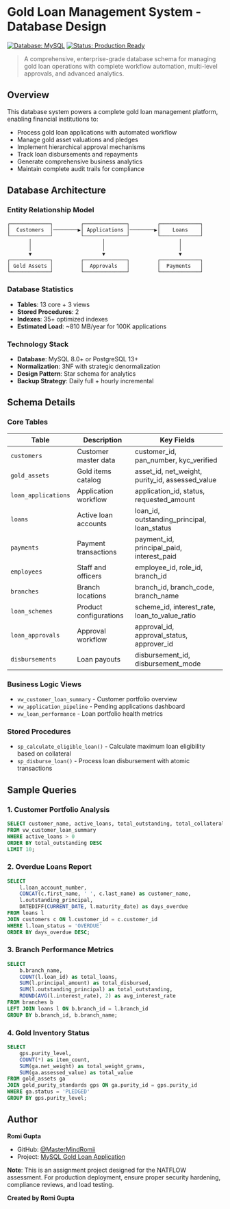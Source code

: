 # Gold Loan Management System - Database Design
[![Database: MySQL](https://img.shields.io/badge/Database-MySQL%208.0-blue.svg)](https://www.mysql.com/)
[![Status: Production Ready](https://img.shields.io/badge/Status-Production%20Ready-success.svg)]()

> A comprehensive, enterprise-grade database schema for managing gold loan operations with complete workflow automation, multi-level approvals, and advanced analytics.

## Overview

This database system powers a complete gold loan management platform, enabling financial institutions to:

- Process gold loan applications with automated workflow
- Manage gold asset valuations and pledges
- Implement hierarchical approval mechanisms
- Track loan disbursements and repayments
- Generate comprehensive business analytics
- Maintain complete audit trails for compliance

## Database Architecture

### Entity Relationship Model

```
┌─────────────┐         ┌──────────────┐         ┌─────────────┐
│  Customers  │────────▶│ Applications │────────▶│    Loans    │
└─────────────┘         └──────────────┘         └─────────────┘
       │                       │                        │
       │                       │                        │
       ▼                       ▼                        ▼
┌─────────────┐         ┌──────────────┐         ┌─────────────┐
│ Gold Assets │         │  Approvals   │         │  Payments   │
└─────────────┘         └──────────────┘         └─────────────┘
```

### Database Statistics
- **Tables**: 13 core + 3 views
- **Stored Procedures**: 2
- **Indexes**: 35+ optimized indexes
- **Estimated Load**: ~810 MB/year for 100K applications

### Technology Stack
- **Database**: MySQL 8.0+ or PostgreSQL 13+
- **Normalization**: 3NF with strategic denormalization
- **Design Pattern**: Star schema for analytics
- **Backup Strategy**: Daily full + hourly incremental

## Schema Details

### Core Tables

| Table | Description | Key Fields |
|-------|-------------|------------|
| `customers` | Customer master data | customer_id, pan_number, kyc_verified |
| `gold_assets` | Gold items catalog | asset_id, net_weight, purity_id, assessed_value |
| `loan_applications` | Application workflow | application_id, status, requested_amount |
| `loans` | Active loan accounts | loan_id, outstanding_principal, loan_status |
| `payments` | Payment transactions | payment_id, principal_paid, interest_paid |
| `employees` | Staff and officers | employee_id, role_id, branch_id |
| `branches` | Branch locations | branch_id, branch_code, branch_name |
| `loan_schemes` | Product configurations | scheme_id, interest_rate, loan_to_value_ratio |
| `loan_approvals` | Approval workflow | approval_id, approval_status, approver_id |
| `disbursements` | Loan payouts | disbursement_id, disbursement_mode |

### Business Logic Views

- `vw_customer_loan_summary` - Customer portfolio overview
- `vw_application_pipeline` - Pending applications dashboard  
- `vw_loan_performance` - Loan portfolio health metrics

### Stored Procedures

- `sp_calculate_eligible_loan()` - Calculate maximum loan eligibility based on collateral
- `sp_disburse_loan()` - Process loan disbursement with atomic transactions

## Sample Queries

### 1. Customer Portfolio Analysis
```sql
SELECT customer_name, active_loans, total_outstanding, total_collateral_value
FROM vw_customer_loan_summary
WHERE active_loans > 0
ORDER BY total_outstanding DESC
LIMIT 10;
```

### 2. Overdue Loans Report
```sql
SELECT 
    l.loan_account_number,
    CONCAT(c.first_name, ' ', c.last_name) as customer_name,
    l.outstanding_principal,
    DATEDIFF(CURRENT_DATE, l.maturity_date) as days_overdue
FROM loans l
JOIN customers c ON l.customer_id = c.customer_id
WHERE l.loan_status = 'OVERDUE'
ORDER BY days_overdue DESC;
```

### 3. Branch Performance Metrics
```sql
SELECT 
    b.branch_name,
    COUNT(l.loan_id) as total_loans,
    SUM(l.principal_amount) as total_disbursed,
    SUM(l.outstanding_principal) as total_outstanding,
    ROUND(AVG(l.interest_rate), 2) as avg_interest_rate
FROM branches b
LEFT JOIN loans l ON b.branch_id = l.branch_id
GROUP BY b.branch_id, b.branch_name;
```

### 4. Gold Inventory Status
```sql
SELECT 
    gps.purity_level,
    COUNT(*) as item_count,
    SUM(ga.net_weight) as total_weight_grams,
    SUM(ga.assessed_value) as total_value
FROM gold_assets ga
JOIN gold_purity_standards gps ON ga.purity_id = gps.purity_id
WHERE ga.status = 'PLEDGED'
GROUP BY gps.purity_level;
```

## Author

**Romi Gupta**
- GitHub: [@MasterMindRomii](https://github.com/MasterMindRomii)
- Project: [MySQL Gold Loan Application](https://github.com/MasterMindRomii/MySQL-Gold-Loan-Application-Project)


**Note**: This is an assignment project designed for the NATFLOW assessment. For production deployment, ensure proper security hardening, compliance reviews, and load testing.

**Created by Romi Gupta**
